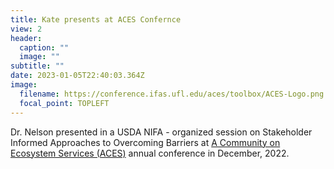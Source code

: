 ```yaml
---
title: Kate presents at ACES Confernce
view: 2
header:
  caption: ""
  image: ""
subtitle: ""
date: 2023-01-05T22:40:03.364Z
image:
  filename: https://conference.ifas.ufl.edu/aces/toolbox/ACES-Logo.png
  focal_point: TOPLEFT
---
```

Dr. Nelson presented in a USDA NIFA - organized session on Stakeholder Informed Approaches to Overcoming Barriers at [A Community on Ecosystem Services (ACES)](https://conference.ifas.ufl.edu/aces/index.php) annual conference in December, 2022.
